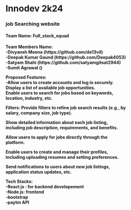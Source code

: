 # Innodev 2k24
<h3>job Searching website</h3>
<h4>Team Name: Full_stack_squad</h4>

<h4>Team Members Name:<br>
-Divyansh Meena (https://github.com/de13vil)<br>
-Deepak Kumar Gaund (https://github.com/Deepak4053)<br>
-Satyam Shahi (https://github.com/satyamgitsat2944)<br>
-Sumit Agrawal ()<br>

Proposed Features:<br>
-Allow users to create accounts and log in securely.<br>
Display a list of available job opportunities.<br>
Enable users to search for jobs based on keywords,<br>
location, industry, etc.<br>

Filters: Provide filters to refine job search results (e.g., by<br>
salary, company size, job type).<br>

Show detailed information about each job listing,<br>
including job description, requirements, and benefits.<br>

Allow users to apply for jobs directly through the<br>
platform.<br>

Enable users to create and manage their profiles,<br>
including uploading resumes and setting preferences.<br>

Send notifications to users about new job listings,<br>
application status updates, etc.<br>

Tech Stacks:<br>
-React js : for backend developement<br>
-Node js: frontend<br>
-bootstrap<br>
-paytm API</h4>
